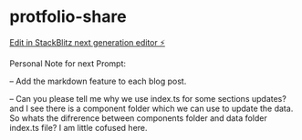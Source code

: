 # protfolio-share

[Edit in StackBlitz next generation editor ⚡️](https://stackblitz.com/~/github.com/bahauddinco/protfolio-share)


Personal Note for next Prompt: 

– Add the markdown feature to each blog post. 

– Can you please tell me why we use index.ts for some sections updates? and I see there is a component folder which we can use to update the data. So whats the difrerence between components folder and data folder index.ts file? I am little cofused here.
